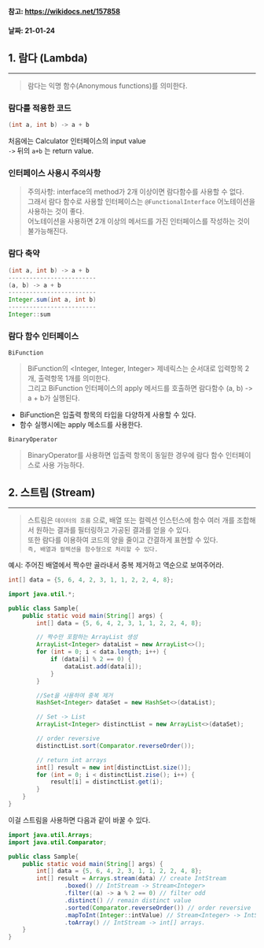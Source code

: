 #### 참고: https://wikidocs.net/157858
#### 날짜: 21-01-24

## 1. 람다 (Lambda)
- - -
> 람다는 익명 함수(Anonymous functions)를 의미한다.

### 람다를 적용한 코드
```java
(int a, int b) -> a + b
```
처음에는 Calculator 인터페이스의 input value  
`->`  뒤의 `a+b` 는 return value.

### 인터페이스 사용시 주의사항
> 주의사항: interface의 method가 2개 이상이면 람다함수를 사용할 수 없다.  
> 그래서 람다 함수로 사용할 인터페이스는 `@FunctionalInterface` 어노테이션을 사용하는 것이 좋다.  
> 어노테이션을 사용하면 2개 이상의 메서드를 가진 인터페이스를 작성하는 것이 불가능해진다.

### 람다 축약
```java
(int a, int b) -> a + b
-------------------------
(a, b) -> a + b
-------------------------
Integer.sum(int a, int b)
-------------------------
Integer::sum
```

### 람다 함수 인터페이스
`BiFunction`

> BiFunction의 <Integer, Integer, Integer> 제네릭스는 순서대로 입력항목 2개, 출력항목 1개를 의미한다.  
그리고 BiFunction 인터페이스의 apply 메서드를 호출하면 람다함수 (a, b) -> a + b가 실행된다.  

+ BiFunction은 입출력 항목의 타입을 다양하게 사용할 수 있다.
+ 함수 실행시에는 apply 메소드를 사용한다.

`BinaryOperator`
> BinaryOperator를 사용하면 입출력 항목이 동일한 경우에 람다 함수 인터페이스로 사용 가능하다.


## 2. 스트림 (Stream)
- - -
> 스트림은 `데이터의 흐름` 으로, 배열 또는 컬렉션 인스턴스에 함수 여러 개를 조합해서 원하는 결과를 필터링하고 가공된 결과를 얻을 수 있다.  
또한 람다를 이용하여 코드의 양을 줄이고 간결하게 표현할 수 있다.  
`즉, 배열과 컬렉션을 함수형으로 처리할 수 있다.`


예시: 주어진 배열에서 짝수만 골라내서 중복 제거하고 역순으로 보여주어라.
```java
int[] data = {5, 6, 4, 2, 3, 1, 1, 2, 2, 4, 8};
```

```java
import java.util.*;

public class Sample{
    public static void main(String[] args) {
        int[] data = {5, 6, 4, 2, 3, 1, 1, 2, 2, 4, 8};

        // 짝수만 포함하는 ArrayList 생성
        ArrayList<Integer> dataList = new ArrayList<>();
        for (int = 0; i < data.length; i++) {
            if (data[i] % 2 == 0) {
                dataList.add(data[i]);
            }
        }

        //Set을 사용하여 중복 제거
        HashSet<Integer> dataSet = new HashSet<>(dataList);

        // Set -> List
        ArrayList<Integer> distinctList = new ArrayList<>(dataSet);

        // order reversive
        distinctList.sort(Comparator.reverseOrder());

        // return int arrays
        int[] result = new int[distinctList.size()];
        for (int = 0; i < distinctList.zise(); i++) {
            result[i] = distinctList.get(i);
        }
    }
}
```

이걸 스트림을 사용하면 다음과 같이 바꿀 수 있다.

```java
import java.util.Arrays;
import java.util.Comparator;

public class Sample{
    public static void main(String[] args) {
        int[] data = {5, 6, 4, 2, 3, 1, 1, 2, 2, 4, 8};
        int[] result = Arrays.stream(data) // create IntStream
                .boxed() // IntStream -> Stream<Integer>
                .filter((a) -> a % 2 == 0) // filter odd
                .distinct() // remain distinct value
                .sorted(Comparator.reverseOrder()) // order reversive
                .mapToInt(Integer::intValue) // Stream<Integer> -> IntStream
                .toArray() // IntStream -> int[] arrays.
    }
}
```